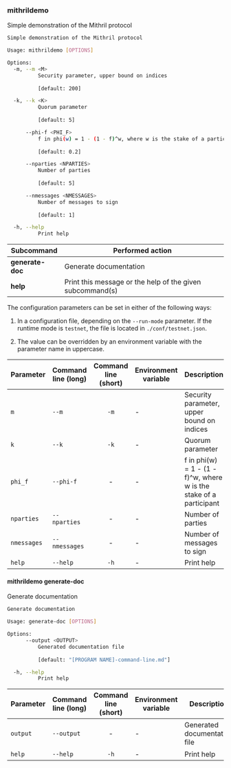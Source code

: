 

### mithrildemo

Simple demonstration of the Mithril protocol
```bash
Simple demonstration of the Mithril protocol

Usage: mithrildemo [OPTIONS]

Options:
  -m, --m <M>
          Security parameter, upper bound on indices
          
          [default: 200]

  -k, --k <K>
          Quorum parameter
          
          [default: 5]

      --phi-f <PHI_F>
          f in phi(w) = 1 - (1 - f)^w, where w is the stake of a participant
          
          [default: 0.2]

      --nparties <NPARTIES>
          Number of parties
          
          [default: 5]

      --nmessages <NMESSAGES>
          Number of messages to sign
          
          [default: 1]

  -h, --help
          Print help

```
| Subcommand | Performed action |
|------------|------------------|
| **generate-doc** | Generate documentation |
| **help** | Print this message or the help of the given subcommand(s) |

The configuration parameters can be set in either of the following ways:

1. In a configuration file, depending on the `--run-mode` parameter. If the runtime mode is `testnet`, the file is located in `./conf/testnet.json`.

2. The value can be overridden by an environment variable with the parameter name in uppercase.

| Parameter | Command line (long) | Command line (short) | Environment variable | Description | Default value | Example | Mandatory |
|-----------|---------------------|:--------------------:|----------------------|-------------|---------------|---------|:---------:|
| `m` | `--m` | `-m` | - | Security parameter, upper bound on indices | `200` | - | - |
| `k` | `--k` | `-k` | - | Quorum parameter | `5` | - | - |
| `phi_f` | `--phi-f` | - | - | f in phi(w) = 1 - (1 - f)^w, where w is the stake of a participant | `0.2` | - | - |
| `nparties` | `--nparties` | - | - | Number of parties | `5` | - | - |
| `nmessages` | `--nmessages` | - | - | Number of messages to sign | `1` | - | - |
| `help` | `--help` | `-h` | - | Print help | - | - | - |
####  mithrildemo generate-doc

Generate documentation
```bash
Generate documentation

Usage: generate-doc [OPTIONS]

Options:
      --output <OUTPUT>
          Generated documentation file
          
          [default: "[PROGRAM NAME]-command-line.md"]

  -h, --help
          Print help

```


| Parameter | Command line (long) | Command line (short) | Environment variable | Description | Default value | Example | Mandatory |
|-----------|---------------------|:--------------------:|----------------------|-------------|---------------|---------|:---------:|
| `output` | `--output` | - | - | Generated documentation file | `[PROGRAM NAME]-command-line.md` | - | - |
| `help` | `--help` | `-h` | - | Print help | - | - | - |
